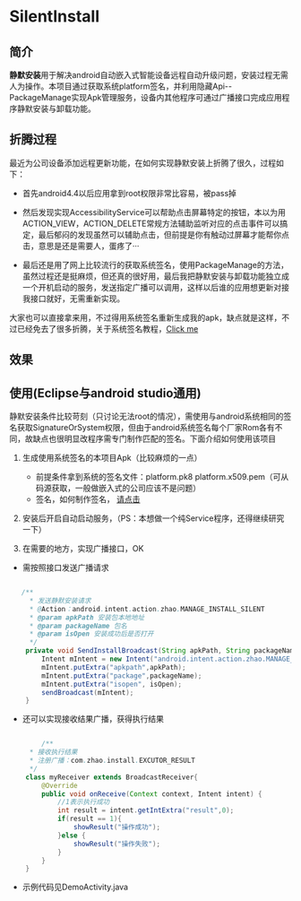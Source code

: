# SilentInstall


## 简介

**静默安装**用于解决android自动嵌入式智能设备远程自动升级问题，安装过程无需人为操作。本项目通过获取系统platform签名，并利用隐藏Api--PackageManage实现Apk管理服务，设备内其他程序可通过广播接口完成应用程序静默安装与卸载功能。


## 折腾过程

最近为公司设备添加远程更新功能，在如何实现静默安装上折腾了很久，过程如下：

<!-- more -->

* 首先android4.4以后应用拿到root权限非常比容易，被pass掉

* 然后发现实现AccessibilityService可以帮助点击屏幕特定的按钮，本以为用ACTION_VIEW，ACTION_DELETE常规方法辅助监听对应的点击事件可以搞定，最后郁闷的发现虽然可以辅助点击，但前提是你有触动过屏幕才能帮你点击，意思是还是需要人，蛋疼了···

* 最后还是用了网上比较流行的获取系统签名，使用PackageManage的方法，虽然过程还是挺麻烦，但还真的很好用，最后我把静默安装与卸载功能独立成一个开机启动的服务，发送指定广播可以调用，这样以后谁的应用想更新对接我接口就好，无需重新实现。

大家也可以直接拿来用，不过得用系统签名重新生成我的apk，缺点就是这样，不过已经免去了很多折腾，关于系统签名教程，[Click me](http://zhaopengcheng.top/2016/12/03/SystemSigned/)

## 效果


## 使用(Eclipse与android studio通用)

静默安装条件比较苛刻（只讨论无法root的情况），需使用与android系统相同的签名获取SignatureOrSystem权限，但由于android系统签名每个厂家Rom各有不同，故缺点也很明显改程序需专门制作匹配的签名。下面介绍如何使用该项目

1. 生成使用系统签名的本项目Apk（比较麻烦的一点）
    - 前提条件拿到系统的签名文件：platform.pk8 platform.x509.pem（可从码源获取，一般做嵌入式的公司应该不是问题）
    - 签名，如何制作签名， [请点击](http://zhaopengcheng.top/2016/12/03/SystemSigned/)

2. 安装后开启自动启动服务，（PS：本想做一个纯Service程序，还得继续研究一下）

3. 在需要的地方，实现广播接口，OK
- 需按照接口发送广播请求

``` java

   /**
     * 发送静默安装请求
     * @Action：android.intent.action.zhao.MANAGE_INSTALL_SILENT
     * @param apkPath 安装包本地地址
     * @param packageName 包名
     * @param isOpen 安装成功后是否打开
     */
    private void SendInstallBroadcast(String apkPath, String packageName, boolean isOpen){
        Intent mIntent = new Intent("android.intent.action.zhao.MANAGE_INSTALL_SILENT");
        mIntent.putExtra("apkpath",apkPath);
        mIntent.putExtra("package",packageName);
        mIntent.putExtra("isopen", isOpen);
        sendBroadcast(mIntent);
    }

```

- 还可以实现接收结果广播，获得执行结果

``` java

        /**
     * 接收执行结果
     * 注册广播：com.zhao.install.EXCUTOR_RESULT
     */
    class myReceiver extends BroadcastReceiver{
        @Override
        public void onReceive(Context context, Intent intent) {
            //1表示执行成功
            int result = intent.getIntExtra("result",0);
            if(result == 1){
                showResult("操作成功");
            }else {
                showResult("操作失败");
            }
        }
    }
```
- 示例代码见DemoActivity.java
